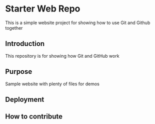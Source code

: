 # Starter Web Repo
This is a simple website project for showing how to use Git and Github together

## Introduction
This repository is for showing how Git and GitHub work

## Purpose
Sample website with plenty of files for demos

## Deployment

## How to contribute
